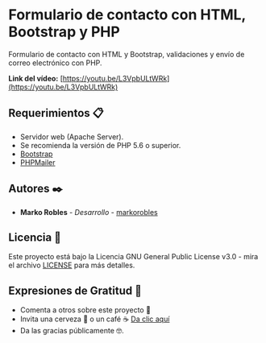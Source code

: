 # Formulario de contacto con HTML, Bootstrap y PHP
Formulario de contacto con HTML y Bootstrap, validaciones y envío de correo electrónico con PHP.

**Link del vídeo:** [https://youtu.be/L3VpbULtWRk](https://youtu.be/L3VpbULtWRk) 

## Requerimientos 📋
- Servidor web (Apache Server).
- Se recomienda la versión de PHP 5.6 o superior.
- [Bootstrap](https://getbootstrap.com/)
- [PHPMailer](https://github.com/PHPMailer/PHPMailer)

## Autores ✒️
- **Marko Robles** - *Desarrollo* - [markorobles](https://github.com/markorobles)

## Licencia 📄

Este proyecto está bajo la Licencia GNU General Public License v3.0 - mira el archivo [LICENSE](LICENSE) para más detalles.

## Expresiones de Gratitud 🎁

* Comenta a otros sobre este proyecto 📢
* Invita una cerveza 🍺 o un café ☕ [Da clic aquí](https://www.paypal.com/paypalme/markorobles?locale.x=es_XC.) 
* Da las gracias públicamente 🤓.
